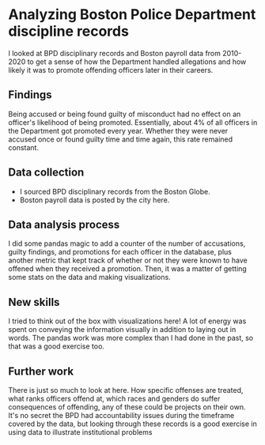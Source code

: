 # Analyzing Boston Police Department discipline records

I looked at BPD disciplinary records and Boston payroll data from 2010-2020 to get a sense of how the Department handled allegations and how likely it was to promote offending officers later in their careers.

## Findings

Being accused or being found guilty of misconduct had no effect on an officer's likelihood of being promoted. Essentially, about 4% of all officers in the Department got promoted every year. Whether they were never accused once or found guilty time and time again, this rate remained constant.

## Data collection

- I sourced BPD disciplinary records from the Boston Globe.
- Boston payroll data is posted by the city here.

## Data analysis process

I did some pandas magic to add a counter of the number of accusations, guilty findings, and promotions for each officer in the database, plus another metric that kept track of whether or not they were known to have offened when they received a promotion. Then, it was a matter of getting some stats on the data and making visualizations.

## New skills

I tried to think out of the box with visualizations here! A lot of energy was spent on conveying the information visually in addition to laying out in words. The pandas work was more complex than I had done in the past, so that was a good exercise too.

## Further work

There is just so much to look at here. How specific offenses are treated, what ranks officers offend at, which races and genders do suffer consequences of offending, any of these could be projects on their own. It's no secret the BPD had accountability issues during the timeframe covered by the data, but looking through these records is a good exercise in using data to illustrate institutional problems
